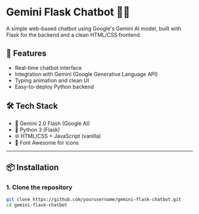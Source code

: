 # Gemini Flask Chatbot 💬🤖

A simple web-based chatbot using Google's Gemini AI model, built with Flask for the backend and a clean HTML/CSS frontend.

## 🚀 Features

- Real-time chatbot interface
- Integration with Gemini (Google Generative Language API)
- Typing animation and clean UI
- Easy-to-deploy Python backend

## 🛠️ Tech Stack

- 🧠 Gemini 2.0 Flash (Google AI)
- 🐍 Python 3 (Flask)
- 🌐 HTML/CSS + JavaScript (vanilla)
- 🎨 Font Awesome for icons

---

## 📦 Installation

### 1. Clone the repository

```bash
git clone https://github.com/yourusername/gemini-flask-chatbot.git
cd gemini-flask-chatbot
